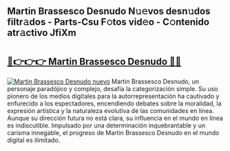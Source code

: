 ## Martin Brassesco Desnudo N𝚞𝚎vos desn𝚞dos filtr𝚊dos - Parts-Csu F𝚘tos vid𝚎o - C𝚘ntenido atr𝚊ctivo JfiXm

# <h2><a href="http://mb8e6d.tromn.icu/?c=Martin+Brassesco+Desnudo">🔗👉👉👉 Martin Brassesco Desnudo 🔗🔗</a></h2>

[![Martin Brassesco Desnudo nuevo](https://i.imgur.com/pEAQMta.gif)](http://mb8e6d.tromn.icu/?c=Martin+Brassesco+Desnudo)
Martin Brassesco Desnudo, un personaje paradójico y complejo, desafía la categorización simple. Su uso pionero de los medios digitales para la autorrepresentación ha cautivado y enfurecido a los espectadores, encendiendo debates sobre la moralidad, la expresión artística y la naturaleza evolutiva de las comunidades en línea. Aunque su dirección futura no está clara, su influencia en el mundo en línea es indiscutible. Impulsado por una determinación inquebrantable y un carisma innegable, el progreso de Martin Brassesco Desnudo en el mundo digital es ilimitado.

